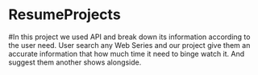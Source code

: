 # ResumeProjects
#In this project we used API and break down its information according to the user need. User search any Web Series and our project give them an accurate information that how much time it need to binge watch it. And suggest them another shows alongside.
